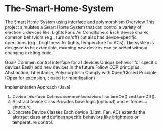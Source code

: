 # The-Smart-Home-System
The Smart Home System using interface and polymorphism
Overview
This project simulates a Smart Home System that can control a variety of electronic devices like:
Lights
Fans
Air Conditioners
Each device shares common behaviors (e.g., turn on/off) but also has device-specific operations (e.g., brightness for lights, temperature for ACs).
The system is designed to be extensible, meaning new devices can be added without changing existing code.

Goals
Common control interface for all devices
Unique behavior for specific devices
Easily add new devices in the future
Follow OOP principles: Abstraction, Inheritance, Polymorphism
Comply with Open/Closed Principle (Open for extension, closed for modification)

Implementation Approach (Java)
1. Device Interface
Defines common behaviors like turnOn() and turnOff().
2. AbstractDevice Class
Provides base logic (optional) and enforces a structure.
3. Concrete Device Classes
Each device (Light, Fan, AC) extends the abstract class and defines specific behaviors like brightness or temperature control.

